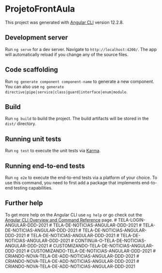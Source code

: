 # ProjetoFrontAula

This project was generated with [Angular CLI](https://github.com/angular/angular-cli) version 12.2.8.

## Development server

Run `ng serve` for a dev server. Navigate to `http://localhost:4200/`. The app will automatically reload if you change any of the source files.

## Code scaffolding

Run `ng generate component component-name` to generate a new component. You can also use `ng generate directive|pipe|service|class|guard|interface|enum|module`.

## Build

Run `ng build` to build the project. The build artifacts will be stored in the `dist/` directory.

## Running unit tests

Run `ng test` to execute the unit tests via [Karma](https://karma-runner.github.io).

## Running end-to-end tests

Run `ng e2e` to execute the end-to-end tests via a platform of your choice. To use this command, you need to first add a package that implements end-to-end testing capabilities.

## Further help

To get more help on the Angular CLI use `ng help` or go check out the [Angular CLI Overview and Command Reference](https://angular.io/cli) page.
#   T E L A - L O G I N - A N G U L A R - D D D - 2 0 2 1  
 #   T E L A - D E - N O T I C I A S - A N G U L A R - D D D - 2 0 2 1  
 #   T E L A - D E - N O T I C I A S - A N G U L A R - D D D - 2 0 2 1  
 #   T E L A - D E - N O T I C I A S - A N G U L A R - D D D - 2 0 2 1  
 #   T E L A - D E - N O T I C I A S - A N G U L A R - D D D - 2 0 2 1  
 #   T E L A - D E - N O T I C I A S - A N G U L A R - D D D - 2 0 2 1  
 #   C O N T I N U A - O - T E L A - D E - N O T I C I A S - A N G U L A R - D D D - 2 0 2 1  
 #   C U S T O M I Z A N D O - T E L A - D E - N O T I C I A S - A N G U L A R - D D D - 2 0 2 1  
 #   C U S T O M I Z A N D O - T E L A - D E - N O T I C I A S - A N G U L A R - D D D - 2 0 2 1  
 #   C R I A N D O - N O V A - T E L A - D E - A D D - N O T I C I A S - A N G U L A R - D D D - 2 0 2 1  
 #   C R I A N D O - N O V A - T E L A - D E - A D D - N O T I C I A S - A N G U L A R - D D D - 2 0 2 1  
 #   C R I A N D O - N O V A - T E L A - D E - A D D - N O T I C I A S - A N G U L A R - D D D - 2 0 2 1  
 